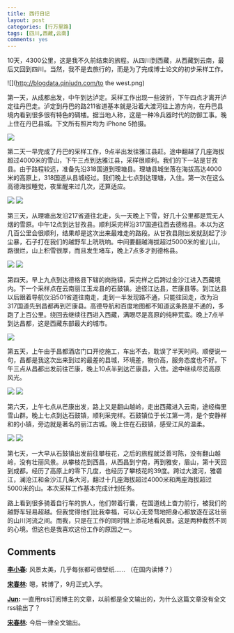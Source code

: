 ```yaml
---
title: 西行日记
layout: post
categories: [行万里路]
tags: [四川,西藏,云南]
comments: yes
---
```




10天，4300公里，这是我不久前结束的旅程。从四川到西藏，从西藏到云南，最后又回到四川。当然，我不是去旅行的，而是为了完成博士论文的初步采样工作。 

![](http://blogdata.qiniudn.com/to the west.png) 

第一天，从成都出发，中午到达泸定。采样工作出现一些波折，下午四点才离开泸定往丹巴走。泸定到丹巴的路211省道基本就是沿着大渡河往上游方向，在丹巴县境内看到很多很有特色的碉楼。据当地人称，这是一种冷兵器时代的防御工事。晚上住在丹巴县城。下文所有照片均为 iPhone 5拍摄。 

![](http://blogdata.qiniudn.com/IMG_6259.JPG)

第二天一早完成了丹巴的采样工作，9点半出发往雅江县赶。途中翻越了几座海拔超过4000米的雪山，下午三点到达雅江县，采样很顺利。我们的下一站是甘孜县。由于路程较远，准备先沿318国道到理塘县。理塘县城坐落在海拔高达4000米的高原上，318国道从县城经过。我们晚上七点到达理塘，入住。第一次在这么高德海拔睡觉，夜里醒来过几次，还算适应。

![](http://blogdata.qiniudn.com/IMG_6306.JPG) 
![](http://blogdata.qiniudn.com/IMG_6364.JPG) 

第三天，从理塘出发沿217省道往北走，头一天晚上下雪，好几十公里都是荒无人烟的雪原。中午12点到达甘孜县。顺利采完样沿317国道往西去德格县。本以为这几百公里会很顺利，结果却是这次出来最难走的路段。从甘孜县刚出发就刮起了沙尘暴，石子打在我们的越野车上咣咣响。中间要翻越海拔超过5000米的雀儿山，路很烂，山上积雪很厚，而且发生堵车，晚上7点多才到德格县。

![](http://blogdata.qiniudn.com/IMG_6381.JPG) 
![](http://blogdata.qiniudn.com/IMG_6470.JPG) 

第四天。早上九点到达德格县下辖的岗拖镇，采完样之后跨过金沙江进入西藏境内。下一个采样点在云南丽江玉龙县的石鼓镇。途径江达县，芒康县等。到江达县以后跟着导航仪沿501省道往南走，走到一半发现路不通，只能往回走，改为沿317国道先到昌都再到芒康县。高德导航和百度地图都不知道这条路是不通的，多跑了上百公里。绕回去继续往西进入西藏，满眼尽是高原的纯粹荒蛮。晚上7点半到达昌都，这是西藏东部最大的城市。 

![](http://blogdata.qiniudn.com/IMG_6528.JPG) 

第五天，上午由于昌都酒店门口开挖施工，车出不去，耽误了半天时间。顺便说一句，昌都是我这次出来到过的最差的县城，环境差，物价高，服务态度也不好。下午三点从昌都出发前往芒康，晚上10点半到达芒康县，入住。途中继续尽览高原风光。 

![](http://blogdata.qiniudn.com/IMG_6614.JPG) 
![](http://blogdata.qiniudn.com/IMG_6647.JPG) 

第六天，上午七点从芒康出发，路上又是翻山越岭，走出西藏进入云南，途经梅里雪山群。晚上七点到达石鼓镇，顺利采完样。石鼓镇位于长江第一湾，是个安静祥和的小镇，旁边就是著名的丽江古城。晚上住在石鼓镇，感受江风的温柔。 

![](http://blogdata.qiniudn.com/IMG_6689.JPG) 
![](http://blogdata.qiniudn.com/IMG_6699.JPG)

第七天，一大早从石鼓镇出发前往攀枝花，之后的旅程就泛善可陈，没有翻山越岭，没有壮丽风景。从攀枝花到西昌，从西昌到宁南，再到雅安，眉山，第十天回到成都。经历了高原上的零下几度，也经历了攀枝花的39度。跨过大渡河，雅砻江，澜沧江和金沙江几条大河，翻过十几座海拔超过4000米和两座海拔超过5000米的山。本次采样工作基本完成计划任务。 

路上看到很多骑着自行车的旅人，他们带着行囊，在国道线上奋力前行，被我们的越野车轻易超越。但我觉得他们比我幸福，可以心无旁骛地把身心都放逐在这壮丽的山川河流之间。而我，只是在工作的同时锦上添花地看风景。这是两种截然不同的心境。但这也是我喜欢这份工作的原因之一。

## Comments

**[李小春](#37161 "2015-04-27 16:58:15"):** 风景太美，几乎每张都可做壁纸…… （在国内读博？）

**[宋春林](#37169 "2015-04-27 19:57:42"):** 嗯，转博了，9月正式入学。

**[Jun](#37222 "2015-04-28 13:13:05"):** 一直用rss订阅博主的文章，以前都是全文输出的，为什么这篇文章没有全文rss输出了？

**[宋春林](#37224 "2015-04-28 13:39:10"):** 今后一律全文输出。

